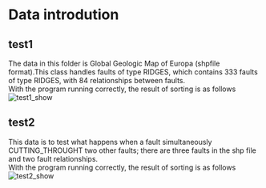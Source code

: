 # Data introdution
## test1
The data in this folder is Global Geologic Map of Europa (shpfile format).This class handles faults of type RIDGES, 
which contains 333 faults of type RIDGES, with 84 relationships between faults.  
With the program running correctly, the result of sorting is as follows
![test1_show](https://github.com/user-attachments/assets/c8506533-d1a0-4de8-bb08-8697b25ac231)
## test2
This data is to test what happens when a fault simultaneously CUTTING_THROUGHT two other faults; 
there are three faults in the shp file and two fault relationships.  
With the program running correctly, the result of sorting is as follows
![test2_show](https://github.com/user-attachments/assets/1a43e25b-b49a-454a-82f3-c438e9bd0d72)
